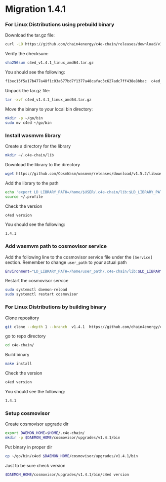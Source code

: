 <!--
order: 16
-->

# Migration 1.4.1
### For Linux Distributions using prebuild binary

Download the tar.gz file:

```bash
curl -LO https://github.com/chain4energy/c4e-chain/releases/download/v1.4.1/c4ed_v1.4.1_linux_amd64.tar.gz
```

Verify the checksum:

```bash
sha256sum c4ed_v1.4.1_linux_amd64.tar.gz
```

You should see the following:

```bash
f1bec15f5a17b477a48f1c03a677bd7f1377a48cafac3c627adc7ff438e8bbac  c4ed_v1.4.1_linux_amd64.tar.gz
```

Unpack the tar.gz file:

```bash
tar -xvf c4ed_v1.4.1_linux_amd64.tar.gz
```

Move the binary to your local bin directory:

```bash
mkdir -p ~/go/bin
sudo mv c4ed ~/go/bin
```

### Install wasmvm library

Create a directory for the library
```bash
mkdir ~/.c4e-chain/lib
```

Download the library to the directory
```bash
wget https://github.com/CosmWasm/wasmvm/releases/download/v1.5.2/libwasmvm.x86_64.so -P ~/.c4e-chain/lib
```

Add the library to the path
```bash
echo 'export LD_LIBRARY_PATH=/home/$USER/.c4e-chain/lib:$LD_LIBRARY_PATH' >> ~/.profile
source ~/.profile
```

Check the version
```bash
c4ed version
```

You should see the following:
```bash
1.4.1
```

### Add wasmvm path to cosmovisor service

Add the following line to the cosmovisor service file under the `[Service]` section.
Remember to change `user_path` to your actual path
```bash
Environment="LD_LIBRARY_PATH=/home/user_path/.c4e-chain/lib:$LD_LIBRARY_PATH"
```

Restart the cosmovisor service
```bash
sudo systemctl daemon-reload
sudo systemctl restart cosmovisor
```

### For Linux Distributions by building binary
Clone repository
```bash
git clone --depth 1 --branch  v1.4.1  https://github.com/chain4energy/c4e-chain.git
```
go to repo directory
```bash
cd c4e-chain/
```

Build binary
```bash
make install
```

Check the version
```bash
c4ed version
```

You should see the following:
```bash
1.4.1
```

### Setup cosmovisor

Create cosmovisor upgrade dir
```bash
export DAEMON_HOME=$HOME/.c4e-chain/
mkdir -p $DAEMON_HOME/cosmovisor/upgrades/v1.4.1/bin
```

Put binary in proper dir
```bash
cp ~/go/bin/c4ed $DAEMON_HOME/cosmovisor/upgrades/v1.4.1/bin
```

Just to be sure check version
```bash
$DAEMON_HOME/cosmovisor/upgrades/v1.4.1/bin/c4ed version
```
